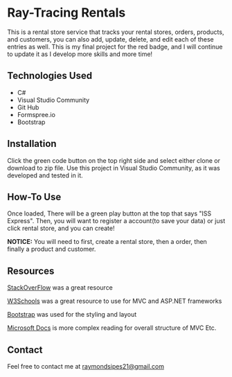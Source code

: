 # Ray-Tracing Rentals

 This is a rental store service that tracks your rental stores, orders, products, and customers, you can also add, update, delete, and edit each of these entries as well. This is my final project for the red badge, and I will continue to update it as I develop more skills and more time! 

## Technologies Used
* C#
* Visual Studio Community
* Git Hub
* Formspree.io
* Bootstrap

## Installation

Click the green code button on the top right side and select either clone or download to zip file. Use this project in Visual Studio Community, as it was developed and tested in it.

## How-To Use

Once loaded, There will be a green play button at the top that says "ISS Express". Then, you will want to register a account(to save your data) or just click rental store,  and you can create!

**NOTICE:** You will need to first, create a rental store, then a order, then finally a product and customer.

## Resources

[StackOverFlow](https://stackoverflow.com/) was a great resource

[W3Schools](https://www.w3schools.com/cs/default.asp) was a great resource to use for MVC and ASP.NET frameworks

[Bootstrap](https://getbootstrap.com/docs/4.0/getting-started/introduction/) was used for the styling and layout

[Microsoft Docs](https://docs.microsoft.com/) is more complex reading for overall structure of MVC Etc.
## Contact
Feel free to contact me at <raymondsipes21@gmail.com>
